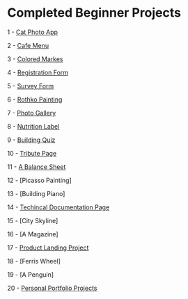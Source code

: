 
# Completed Beginner Projects 
1 - [Cat Photo App](https://github.com/ibrahimbayburtlu/Web-projects/tree/master/Cat%20App)

2 - [Cafe Menu](https://github.com/ibrahimbayburtlu/Web-projects/tree/master/Cafe%20Menu)

3 - [Colored Markes](https://github.com/ibrahimbayburtlu/Web-projects/tree/master/Colored%20Markers)

4 - [Registration Form](https://github.com/ibrahimbayburtlu/Web-projects/tree/master/Registration%20Form)

5 - [Survey Form](https://github.com/ibrahimbayburtlu/Web-projects/tree/master/Survey%20Form)

6 - [Rothko Painting](https://github.com/ibrahimbayburtlu/Web-projects/tree/master/Rothko%20Painting)

7 - [Photo Gallery](https://github.com/ibrahimbayburtlu/Web-projects/tree/master/Photo%20Gallery)

8 - [Nutrition Label](https://github.com/ibrahimbayburtlu/Web-projects/tree/master/Nutrition%20Page)

9 - [Building Quiz](https://github.com/ibrahimbayburtlu/Web-projects/tree/master/Building%20Quiz)

10 - [Tribute Page](https://github.com/ibrahimbayburtlu/Web-projects/tree/master/Tribute%20Page)

11 - [A Balance Sheet](https://github.com/ibrahimbayburtlu/Web-projects/tree/master/Balance%20Sheet)

12 - [Picasso Painting]

13 - [Building Piano]

14 - [Techincal Documentation Page](https://github.com/ibrahimbayburtlu/Web-projects/tree/master/Techincal%20Documentation%20Page)

15 - [City Skyline]

16 - [A Magazine]

17 - [Product Landing Project](https://github.com/ibrahimbayburtlu/Web-projects/tree/master/Product%20Landing%20Project)

18 - [Ferris Wheel]

19 - [A Penguin]

20 - [Personal Portfolio Projects](https://github.com/ibrahimbayburtlu/Web-projects/tree/master/Personal%20Portfolio%20Webpage)




